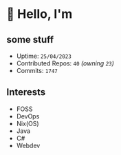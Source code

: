 # 👋 Hello, I'm 

## some stuff

- Uptime: `25/04/2023`
- Contributed Repos: `40` *(owning `23`)*
- Commits: `1747`

## Interests

- FOSS
- DevOps
- Nix(OS)
- Java
- C#
- Webdev

